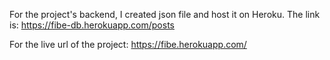 For the project's backend, I created json file and host it on Heroku. The link is:
https://fibe-db.herokuapp.com/posts

For the live url of the project:
https://fibe.herokuapp.com/
